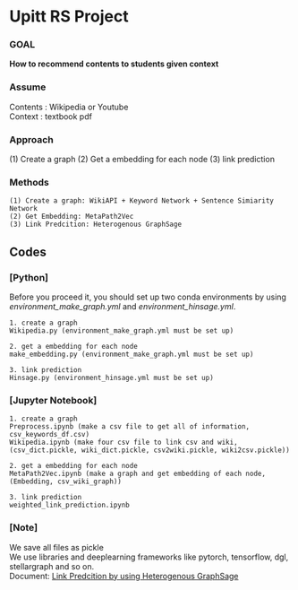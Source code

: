 # Upitt RS Project

  ### GOAL
  <b> How to recommend contents to students given context </b>
  
  ### Assume
  Contents : Wikipedia or Youtube <br>
  Context : textbook pdf

  ### Approach
  (1) Create a graph (2) Get a embedding for each node (3) link prediction
  
  ### Methods
    (1) Create a graph: WikiAPI + Keyword Network + Sentence Simiarity Network
    (2) Get Embedding: MetaPath2Vec
    (3) Link Predcition: Heterogenous GraphSage

  ## Codes
  ### [Python]
  Before you proceed it, you should set up two conda environments by using _environment_make_graph.yml_ and _environment_hinsage.yml_.

  ```
  1. create a graph 
  Wikipedia.py (environment_make_graph.yml must be set up)

  2. get a embedding for each node 
  make_embedding.py (environment_make_graph.yml must be set up)

  3. link prediction
  Hinsage.py (environment_hinsage.yml must be set up)

  ```

  ### [Jupyter Notebook]
  ```
  1. create a graph
  Preprocess.ipynb (make a csv file to get all of information, csv_keywords_df.csv)
  Wikipedia.ipynb (make four csv file to link csv and wiki, (csv_dict.pickle, wiki_dict.pickle, csv2wiki.pickle, wiki2csv.pickle))

  2. get a embedding for each node 
  MetaPath2Vec.ipynb (make a graph and get embedding of each node, (Embedding, csv_wiki_graph))

  3. link prediction
  weighted_link_prediction.ipynb
  ```

  ### [Note]
  We save all files as pickle <br>
  We use libraries and deeplearning frameworks like pytorch, tensorflow, dgl, stellargraph and so on.<br>
  Document: [Link Predcition by using Heterogenous GraphSage](https://stellargraph.readthedocs.io/en/stable/demos/link-prediction/hinsage-link-prediction.html "Link_Prediction")

